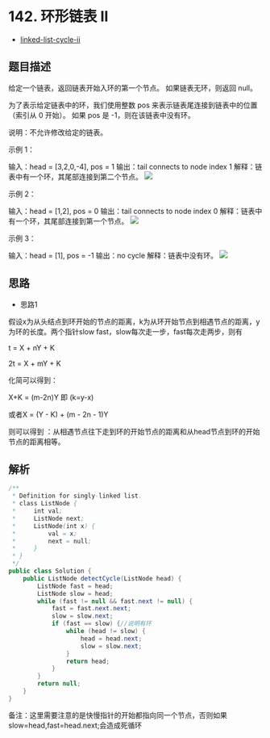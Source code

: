 # 142. 环形链表 II

- [linked-list-cycle-ii](https://leetcode-cn.com/problems/linked-list-cycle-ii/)


## 题目描述

给定一个链表，返回链表开始入环的第一个节点。 如果链表无环，则返回 null。

为了表示给定链表中的环，我们使用整数 pos 来表示链表尾连接到链表中的位置（索引从 0 开始）。 如果 pos 是 -1，则在该链表中没有环。

说明：不允许修改给定的链表。

 

示例 1：

输入：head = [3,2,0,-4], pos = 1
输出：tail connects to node index 1
解释：链表中有一个环，其尾部连接到第二个节点。
![](../../pic/2019-05-26-14-31-00.png)

示例 2：

输入：head = [1,2], pos = 0
输出：tail connects to node index 0
解释：链表中有一个环，其尾部连接到第一个节点。
![](../../pic/2019-05-26-14-31-21.png)

示例 3：

输入：head = [1], pos = -1
输出：no cycle
解释：链表中没有环。
![](../../pic/2019-05-26-14-31-36.png)

## 思路

- 思路1

假设x为从头结点到环开始的节点的距离，k为从环开始节点到相遇节点的距离，y为环的长度。两个指针slow fast，slow每次走一步，fast每次走两步，则有

t = X + nY + K

2t = X + mY + K

化简可以得到：

X+K  =  (m-2n)Y   即 (k=y-x)

或者X = (Y - K) + (m - 2n - 1)Y

则可以得到 ：从相遇节点往下走到环的开始节点的距离和从head节点到环的开始节点的距离相等。

## 解析


```java
/**
 * Definition for singly-linked list.
 * class ListNode {
 *     int val;
 *     ListNode next;
 *     ListNode(int x) {
 *         val = x;
 *         next = null;
 *     }
 * }
 */
public class Solution {
    public ListNode detectCycle(ListNode head) {
        ListNode fast = head;
        ListNode slow = head;
        while (fast != null && fast.next != null) {
            fast = fast.next.next;
            slow = slow.next;
            if (fast == slow) {//说明有环
                while (head != slow) {
                    head = head.next;
                    slow = slow.next;
                }
                return head;
            }
        }
        return null;
    }
}

```

备注：这里需要注意的是快慢指针的开始都指向同一个节点，否则如果slow=head,fast=head.next;会造成死循环